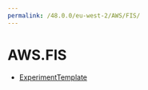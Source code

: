 ```yaml
---
permalink: /48.0.0/eu-west-2/AWS/FIS/
---
```


# AWS.FIS



* [ExperimentTemplate](ExperimentTemplate.md)